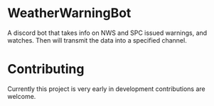 # WeatherWarningBot
A discord bot that takes info on NWS and SPC issued warnings, and watches. Then will transmit the data into a specified channel.

# Contributing
Currently this project is very early in development contributions are welcome.
